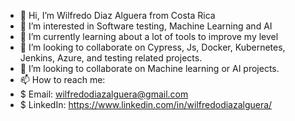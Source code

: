 - 👋 Hi, I’m Wilfredo Diaz Alguera from Costa Rica
- 👀 I’m interested in Software testing, Machine Learning and AI
- 🌱 I’m currently learning about a lot of tools to improve my level
- 💞️ I’m looking to collaborate on Cypress, Js, Docker, Kubernetes, Jenkins, Azure, and testing related projects.
- 💞️ I’m looking to collaborate on Machine learning or AI projects.
- 📫 How to reach me: 
- $ Email: wilfredodiazalguera@gmail.com
- $ LinkedIn: https://www.linkedin.com/in/wilfredodiazalguera/

<!---
Wilfredodiazalguera/Wilfredodiazalguera is a ✨ special ✨ repository because its `README.md` (this file) appears on your GitHub profile.
You can click the Preview link to take a look at your changes.
--->
